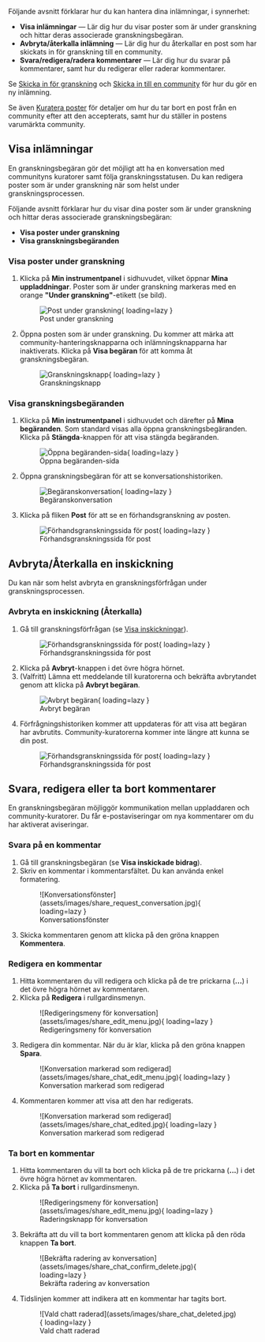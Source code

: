 Följande avsnitt förklarar hur du kan hantera dina inlämningar, i synnerhet:

- **Visa inlämningar** — Lär dig hur du visar poster som är under granskning och hittar deras associerade granskningsbegäran.
- **Avbryta/återkalla inlämning** — Lär dig hur du återkallar en post som har skickats in för granskning till en community.
- **Svara/redigera/radera kommentarer** — Lär dig hur du svarar på kommentarer, samt hur du redigerar eller raderar kommentarer.

Se [Skicka in för granskning](./submit_for_review.md) och [Skicka in till en community](./submit_to_community.md) för hur du gör en ny inlämning.

Se även [Kuratera poster](../communities/curate_records.md) för detaljer om hur du tar bort en post från en community efter att den accepterats, samt hur du ställer in postens varumärkta community.

## Visa inlämningar

En granskningsbegäran gör det möjligt att ha en konversation med communityns kuratorer samt följa granskningsstatusen. Du kan redigera poster som är under granskning när som helst under granskningsprocessen.

Följande avsnitt förklarar hur du visar dina poster som är under granskning och hittar deras associerade granskningsbegäran:

- **Visa poster under granskning**
- **Visa granskningsbegäranden**

### Visa poster under granskning

1. Klicka på **Min instrumentpanel** i sidhuvudet, vilket öppnar **Mina uppladdningar**. Poster som är under granskning markeras med en orange **"Under granskning"**-etikett (se bild).
        <figure markdown="span">
        ![Post under granskning](assets/images/share_inreview_records.jpg){ loading=lazy }
        <figcaption>Post under granskning</figcaption>
        </figure>

2. Öppna posten som är under granskning. Du kommer att märka att community-hanteringsknapparna och inlämningsknapparna har inaktiverats. Klicka på **Visa begäran** för att komma åt granskningsbegäran.
        <figure markdown="span">
        ![Granskningsknapp](assets/images/share_review_button.jpg){ loading=lazy }
        <figcaption>Granskningsknapp</figcaption>
        </figure>

### Visa granskningsbegäranden

1. Klicka på **Min instrumentpanel** i sidhuvudet och därefter på **Mina begäranden**. Som standard visas alla öppna granskningsbegäranden. Klicka på **Stängda**-knappen för att visa stängda begäranden.
        <figure markdown="span">
        ![Öppna begäranden-sida](assets/images/share_open_requests_page.jpg){ loading=lazy }
        <figcaption>Öppna begäranden-sida</figcaption>
        </figure>
2. Öppna granskningsbegäran för att se konversationshistoriken.
        <figure markdown="span">
        ![Begäranskonversation](assets/images/share_request_conversation.jpg){ loading=lazy }
        <figcaption>Begäranskonversation</figcaption>
        </figure>
3. Klicka på fliken **Post** för att se en förhandsgranskning av posten.
        <figure markdown="span">
        ![Förhandsgranskningssida för post](assets/images/share_preview_page.jpg){ loading=lazy }
        <figcaption>Förhandsgranskningssida för post</figcaption>
        </figure>

## Avbryta/Återkalla en inskickning

Du kan när som helst avbryta en granskningsförfrågan under granskningsprocessen.

### Avbryta en inskickning (Återkalla)

1. Gå till granskningsförfrågan (se [Visa inskickningar](#visa-inlamningar)).
        <figure markdown="span">
        ![Förhandsgranskningssida för post](assets/images/share_preview_page.jpg){ loading=lazy }
        <figcaption>Förhandsgranskningssida för post</figcaption>
        </figure>
2. Klicka på **Avbryt**-knappen i det övre högra hörnet.
3. (Valfritt) Lämna ett meddelande till kuratorerna och bekräfta avbrytandet genom att klicka på **Avbryt begäran**.
        <figure markdown="span">
        ![Avbryt begäran](assets/images/share_cancel_request_menu.jpg){ loading=lazy }
        <figcaption>Avbryt begäran</figcaption>
        </figure>
4. Förfrågningshistoriken kommer att uppdateras för att visa att begäran har avbrutits. Community-kuratorerna kommer inte längre att kunna se din post.
        <figure markdown="span">
        ![Förhandsgranskningssida för post](assets/images/share_chat_canelled_request.jpg){ loading=lazy }
        <figcaption>Förhandsgranskningssida för post</figcaption>
        </figure>

## Svara, redigera eller ta bort kommentarer

En granskningsbegäran möjliggör kommunikation mellan uppladdaren och community-kuratorer. Du får e-postaviseringar om nya kommentarer om du har aktiverat aviseringar.

### Svara på en kommentar

1. Gå till granskningsbegäran (se **Visa inskickade bidrag**).
2. Skriv en kommentar i kommentarsfältet. Du kan använda enkel formatering.
      <figure markdown="span">
      ![Konversationsfönster](assets/images/share_request_conversation.jpg){ loading=lazy }
      <figcaption>Konversationsfönster</figcaption>
      </figure>
3. Skicka kommentaren genom att klicka på den gröna knappen **Kommentera**.

### Redigera en kommentar

1. Hitta kommentaren du vill redigera och klicka på de tre prickarna (**...**) i det övre högra hörnet av kommentaren.
2. Klicka på **Redigera** i rullgardinsmenyn.
      <figure markdown="span">
      ![Redigeringsmeny för konversation](assets/images/share_edit_menu.jpg){ loading=lazy }
      <figcaption>Redigeringsmeny för konversation</figcaption>
      </figure>
3. Redigera din kommentar. När du är klar, klicka på den gröna knappen **Spara**.
      <figure markdown="span">
      ![Konversation markerad som redigerad](assets/images/share_chat_edit_menu.jpg){ loading=lazy }
      <figcaption>Konversation markerad som redigerad</figcaption>
      </figure>
4. Kommentaren kommer att visa att den har redigerats.
      <figure markdown="span">
      ![Konversation markerad som redigerad](assets/images/share_chat_edited.jpg){ loading=lazy }
      <figcaption>Konversation markerad som redigerad</figcaption>
      </figure>

### Ta bort en kommentar

1. Hitta kommentaren du vill ta bort och klicka på de tre prickarna (**...**) i det övre högra hörnet av kommentaren.
2. Klicka på **Ta bort** i rullgardinsmenyn.
      <figure markdown="span">
      ![Redigeringsmeny för konversation](assets/images/share_edit_menu.jpg){ loading=lazy }
      <figcaption>Raderingsknapp för konversation</figcaption>
      </figure>
3. Bekräfta att du vill ta bort kommentaren genom att klicka på den röda knappen **Ta bort**.
      <figure markdown="span">
      ![Bekräfta radering av konversation](assets/images/share_chat_confirm_delete.jpg){ loading=lazy }
      <figcaption>Bekräfta radering av konversation</figcaption>
      </figure>
4. Tidslinjen kommer att indikera att en kommentar har tagits bort.
      <figure markdown="span">
      ![Vald chatt raderad](assets/images/share_chat_deleted.jpg){ loading=lazy }
      <figcaption>Vald chatt raderad</figcaption>
      </figure>
